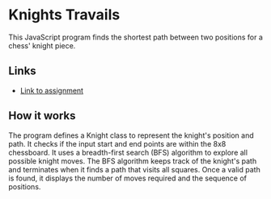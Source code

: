 # Knights Travails

This JavaScript program finds the shortest path between two positions for a chess' knight piece.

## Links
- [Link to assignment](https://www.theodinproject.com/lessons/javascript-knights-travails)

## How it works

The program defines a Knight class to represent the knight's position and path.
It checks if the input start and end points are within the 8x8 chessboard.
It uses a breadth-first search (BFS) algorithm to explore all possible knight moves.
The BFS algorithm keeps track of the knight's path and terminates when it finds a path that visits all squares.
Once a valid path is found, it displays the number of moves required and the sequence of positions.
